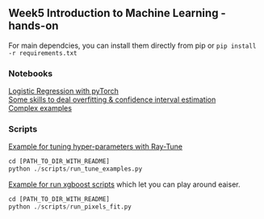 ## Week5 Introduction to Machine Learning - hands-on

For main dependcies, you can install them directly from pip or `pip install -r requirements.txt`

### Notebooks
[Logistic Regression with pyTorch](./notebooks/demo-code-01-Logistic.ipynb)  
[Some skills to deal overfitting & confidence interval estimation](./notebooks/demo-code-02-Overfitting-and-CIEstimation.ipynb)  
[Complex examples](./notebooks/demo-code-03-PCAM.ipynb)

### Scripts
[Example for tuning hyper-parameters with Ray-Tune](./scripts/run_tune_examples.py)

```python
cd [PATH_TO_DIR_WITH_README]
python ./scripts/run_tune_examples.py
```

[Example for run xgboost scripts](./scripts/run_pixels_fit.py) which let you can play around eaiser.
```python
cd [PATH_TO_DIR_WITH_README]
python ./scripts/run_pixels_fit.py
```